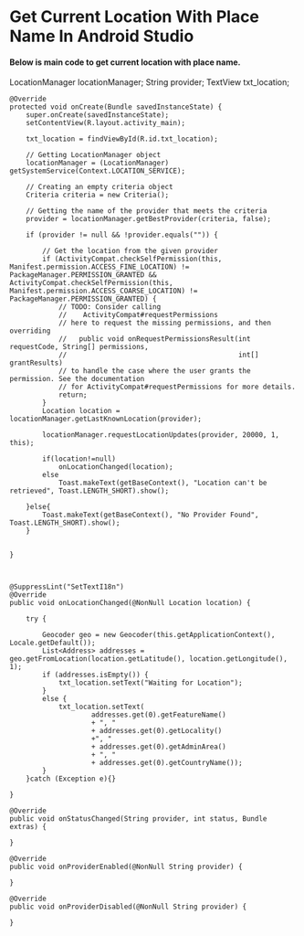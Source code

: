# Get Current Location With Place Name In Android Studio
<h4>Below is main code to get current location with place name.</h4>


LocationManager locationManager;
    String provider;
    TextView txt_location;

    @Override
    protected void onCreate(Bundle savedInstanceState) {
        super.onCreate(savedInstanceState);
        setContentView(R.layout.activity_main);

        txt_location = findViewById(R.id.txt_location);

        // Getting LocationManager object
        locationManager = (LocationManager) getSystemService(Context.LOCATION_SERVICE);

        // Creating an empty criteria object
        Criteria criteria = new Criteria();

        // Getting the name of the provider that meets the criteria
        provider = locationManager.getBestProvider(criteria, false);

        if (provider != null && !provider.equals("")) {

            // Get the location from the given provider
            if (ActivityCompat.checkSelfPermission(this, Manifest.permission.ACCESS_FINE_LOCATION) != PackageManager.PERMISSION_GRANTED && ActivityCompat.checkSelfPermission(this, Manifest.permission.ACCESS_COARSE_LOCATION) != PackageManager.PERMISSION_GRANTED) {
                // TODO: Consider calling
                //    ActivityCompat#requestPermissions
                // here to request the missing permissions, and then overriding
                //   public void onRequestPermissionsResult(int requestCode, String[] permissions,
                //                                          int[] grantResults)
                // to handle the case where the user grants the permission. See the documentation
                // for ActivityCompat#requestPermissions for more details.
                return;
            }
            Location location = locationManager.getLastKnownLocation(provider);

            locationManager.requestLocationUpdates(provider, 20000, 1, this);

            if(location!=null)
                onLocationChanged(location);
            else
                Toast.makeText(getBaseContext(), "Location can't be retrieved", Toast.LENGTH_SHORT).show();

        }else{
            Toast.makeText(getBaseContext(), "No Provider Found", Toast.LENGTH_SHORT).show();
        }


    }



    @SuppressLint("SetTextI18n")
    @Override
    public void onLocationChanged(@NonNull Location location) {

        try {

            Geocoder geo = new Geocoder(this.getApplicationContext(), Locale.getDefault());
            List<Address> addresses = geo.getFromLocation(location.getLatitude(), location.getLongitude(), 1);
            if (addresses.isEmpty()) {
                txt_location.setText("Waiting for Location");
            }
            else {
                txt_location.setText(
                        addresses.get(0).getFeatureName()
                        + ", "
                        + addresses.get(0).getLocality()
                        +", "
                        + addresses.get(0).getAdminArea()
                        + ", "
                        + addresses.get(0).getCountryName());
            }
        }catch (Exception e){}

    }

    @Override
    public void onStatusChanged(String provider, int status, Bundle extras) {

    }

    @Override
    public void onProviderEnabled(@NonNull String provider) {

    }

    @Override
    public void onProviderDisabled(@NonNull String provider) {

    }
